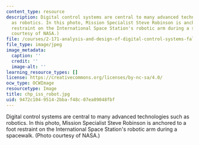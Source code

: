 ```yaml
---
content_type: resource
description: Digital control systems are central to many advanced technologies such
  as robotics. In this photo, Mission Specialist Steve Robinson is anchored to a foot
  restraint on the International Space Station's robotic arm during a spacewalk. (Photo
  courtesy of NASA.)
file: /courses/2-171-analysis-and-design-of-digital-control-systems-fall-2006/9472c10495142bbaf48c07ea09048fbf_chp_iss_robot.jpg
file_type: image/jpeg
image_metadata:
  caption: ''
  credit: ''
  image-alt: ''
learning_resource_types: []
license: https://creativecommons.org/licenses/by-nc-sa/4.0/
ocw_type: OCWImage
resourcetype: Image
title: chp_iss_robot.jpg
uid: 9472c104-9514-2bba-f48c-07ea09048fbf
---
```

Digital control systems are central to many advanced technologies such as robotics. In this photo, Mission Specialist Steve Robinson is anchored to a foot restraint on the International Space Station's robotic arm during a spacewalk. (Photo courtesy of NASA.)